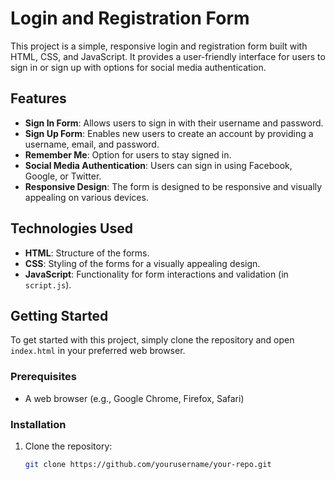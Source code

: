 # Login and Registration Form

This project is a simple, responsive login and registration form built with HTML, CSS, and JavaScript. It provides a user-friendly interface for users to sign in or sign up with options for social media authentication.

## Features

- **Sign In Form**: Allows users to sign in with their username and password.
- **Sign Up Form**: Enables new users to create an account by providing a username, email, and password.
- **Remember Me**: Option for users to stay signed in.
- **Social Media Authentication**: Users can sign in using Facebook, Google, or Twitter.
- **Responsive Design**: The form is designed to be responsive and visually appealing on various devices.

## Technologies Used

- **HTML**: Structure of the forms.
- **CSS**: Styling of the forms for a visually appealing design.
- **JavaScript**: Functionality for form interactions and validation (in `script.js`).


## Getting Started

To get started with this project, simply clone the repository and open `index.html` in your preferred web browser.

### Prerequisites

- A web browser (e.g., Google Chrome, Firefox, Safari)

### Installation

1. Clone the repository:
   ```sh
   git clone https://github.com/yourusername/your-repo.git

